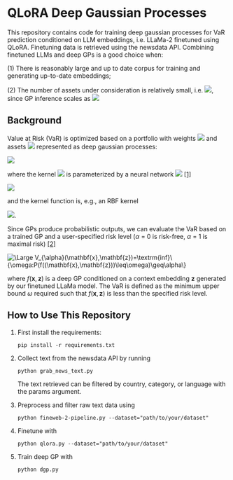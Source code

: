 # QLoRA Deep Gaussian Processes 
This repository contains code for training deep gaussian processes for VaR prediction conditioned on LLM embeddings, i.e. LLaMa-2 finetuned using QLoRA. Finetuning data is retrieved using the newsdata API.  Combining finetuned LLMs and deep GPs is a good choice when:

(1) There is reasonably large and up to date corpus for training and generating up-to-date embeddings;

(2) The number of assets under consideration is relatively small, i.e. <img src="https://latex.codecogs.com/svg.image?\large&space;&space;N<100" />, since GP inference scales as <img src="https://latex.codecogs.com/svg.image?\large&space;&space;\mathcal{O}(N^3)" />

## Background

Value at Risk (VaR) is optimized based on a portfolio with weights <img src="https://latex.codecogs.com/svg.image?\large&space;&space;w_i" /> and assets <img src="https://latex.codecogs.com/svg.image?\large&space;&space;f_i" /> represented as deep gaussian processes:

<img src="https://latex.codecogs.com/svg.image?\LARGE&space;\begin{matrix}f&=\sum_iw_if_i\\f_i&\sim\textrm{GP}(\mu_i,K)\end{matrix}" />

where the kernel <img src="https://latex.codecogs.com/svg.image?\large&space;&space;K" /> is parameterized by a neural network <img src="https://latex.codecogs.com/svg.image?\large&space;&space;g:\mathbb{R}^n\rightarrow\mathbb{R}^m" /> [[1]](https://arxiv.org/pdf/1511.02222)

<img src="https://latex.codecogs.com/svg.image?\large&space;&space;\begin{matrix}K_{ij}=k\big(g(\mathbf{x}_i),g(\mathbf{x}_j)\big)\end{matrix}" />

and the kernel function is, e.g., an RBF kernel

<img src="https://latex.codecogs.com/svg.image?\large&space;&space;k(\mathbf{x}_i,\mathbf{x}_j)=\textrm{exp}\Big(-\frac{1}{2}||\mathbf{x}_i-\mathbf{x}_j||/l^2\Big)" />.

Since GPs produce probabilistic outputs, we can evaluate the VaR based on a trained GP and a user-specified risk level ($\alpha$ = 0 is risk-free, $\alpha$ = 1 is maximal risk) [[2]](https://arxiv.org/pdf/2105.06126) 


<img src="https://latex.codecogs.com/svg.latex?\Large&space;V_{\alpha}(\mathbf{x},\mathbf{z})=\textrm{inf}\{\omega:P(f(\mathbf{x},\mathbf{z})\leq\omega)\geq\alpha\}" title="\Large V_{\alpha}(\mathbf{x},\mathbf{z})=\textrm{inf}\{\omega:P(f((\mathbf{x},\mathbf{z}))\leq\omega)\geq\alpha\}" />

where $f(\mathbf{x},\mathbf{z})$ is a deep GP conditioned on a context embedding $\mathbf{z}$ generated by our finetuned LLaMa model. The VaR is defined as the minimum upper bound $\omega$ required such that $f(\mathbf{x},\mathbf{z})$ is less than the specified risk level.

## How to Use This Repository

1. First install the requirements:
   ```
   pip install -r requirements.txt
   ```
   
3. Collect text from the newsdata API by running
   ```
   python grab_news_text.py
   ```
   The text retrieved can be filtered by country, category, or language with the params argument.
   
5. Preprocess and filter raw text data using
   ```
   python fineweb-2-pipeline.py --dataset="path/to/your/dataset"
   ```
   
7. Finetune with
   ```
   python qlora.py --dataset="path/to/your/dataset"
   ```
   
9. Train deep GP with
    ```
   python dgp.py
    ```
